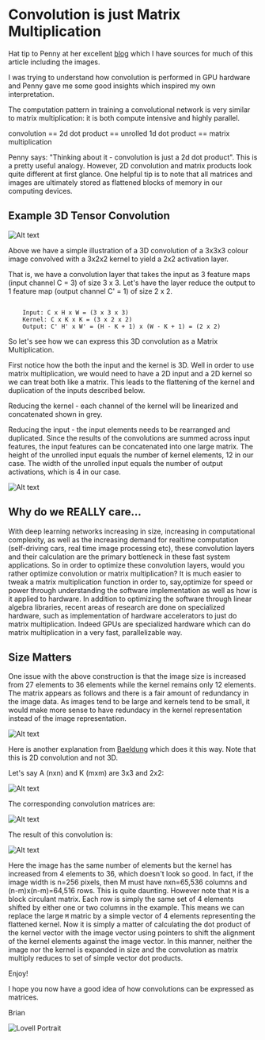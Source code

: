 # Convolution is just Matrix Multiplication

Hat tip to Penny at her excellent [blog](https://penny-xu.github.io/blog/convolution-is-matrixmultiplication) which I have sources for much of this article including the images. 

I was trying to understand how convolution is performed in GPU hardware and Penny gave me some good insights which inspired my own interpretation. 

The computation pattern in training a convolutional network is very similar to matrix multiplication: it is both compute intensive and highly parallel.

convolution == 2d dot product == unrolled 1d dot product == matrix multiplication

Penny says: "Thinking about it - convolution is just a 2d dot product".  This is a pretty useful analogy. However, 2D convolution and matrix products look quite different at first glance. One helpful tip is to note that all matrices and images are ultimately stored as flattened blocks of memory in our computing devices. 

## Example 3D Tensor Convolution

![Alt text](/images/conv.jpg)

Above we have a simple illustration of a 3D convolution of a 3x3x3 colour image convolved with a 3x2x2 kernel to yield a 2x2 activation layer.

That is, we have a convolution layer that takes the input as 3 feature maps (input channel C = 3) of size 3 x 3. Let's have the layer reduce the output to 1 feature map (output channel C' = 1) of size 2 x 2.

```console

    Input: C x H x W = (3 x 3 x 3)
    Kernel: C x K x K = (3 x 2 x 2)
    Output: C' H' x W' = (H - K + 1) x (W - K + 1) = (2 x 2)

```
So let's see how we can express this 3D convolution as a Matrix Multiplication. 

First notice how the both the input and the kernel is 3D. Well in order to use matrix multiplication, we would need to have a 2D input and a 2D kernel so we can treat both like a matrix. This leads to the flattening of the kernel and duplication of the inputs described below.

Reducing the kernel - each channel of the kernel will be linearized and concatenated shown in grey.

Reducing the input - the input elements needs to be rearranged and duplicated. Since the results of the convolutions are summed across input features, the input features can be concatenated into one large matrix. The height of the unrolled input equals the number of kernel elements, 12 in our case. The width of the unrolled input equals the number of output activations, which is 4 in our case.

![Alt text](/images/demo-9af80b0afedfed875b486a194dbd3211.gif)

## Why do we REALLY care...

With deep learning networks increasing in size, increasing in computational complexity, as well as the increasing demand for realtime computation (self-driving cars, real time image processing etc), these convolution layers and their calculation are the primary bottleneck in these fast system applications. So in order to optimize these convolution layers, would you rather optimize convolution or matrix multiplication? It is much easier to tweak a matrix multiplication function in order to, say,optimize for speed or power through understanding the software implementation as well as how is it applied to hardware. In addition to optimizing the software through linear algebra libraries, recent areas of research are done on specialized hardware, such as implementation of hardware accelerators to just do matrix multiplication. Indeed GPUs are specialized hardware which can do matrix multiplication in a very fast, parallelizable way.

## Size Matters

One issue with the above construction is that the image size is increased from 27 elements to 36 elements while the kernel remains only 12 elements. The matrix appears as follows and there is a fair amount of redundancy in the image data.  As images tend to be large and kernels tend to be small, it would make more sense to have redundacy in the kernel representation instead of the image representation.

![Alt text](/images/image-25.png)

Here is another explanation from [Baeldung](https://www.baeldung.com/cs/convolution-matrix-multiplication) which does it this way. Note that this is 2D convolution and not 3D.

Let's say A (nxn) and K (mxm) are 3x3 and 2x2: 

![Alt text](/images/image-26.png)

The corresponding convolution matrices are:

![Alt text](/images/image-27.png)

The result of this convolution is:

![Alt text](/images/image-28.png)


Here the image has the same number of elements but the kernel has increased from 4 elements to 36, which doesn't look so good. In fact, if the image width is n=256 pixels, then M must have nxn=65,536 columns and (n-m)x(n-m)=64,516 rows. This is quite daunting. However note that `M` is a block circulant matrix. Each row is simply the same set of 4 elements shifted by either one or two columns in the example. This means we can replace the large `M` matric by a simple vector of 4 elements representing the flattened kernel. Now it is simply a matter of calculating the dot product of the kernel vector with the image vector using pointers to shift the alignment of the kernel elements against the image vector.  In this manner, neither the image nor the kernel is expanded in size and the convolution as matrix multiply reduces to set of simple vector dot products. 

Enjoy!

I hope you now have a good idea of how convolutions can be expressed as matrices. 

Brian

![Lovell Portrait](/images/Lovell_portrait_small.jpg "Brian Lovell")

<!-- Put Javascript here! -->

<script src="/assets/scripts/copyCode.js" async> </script>